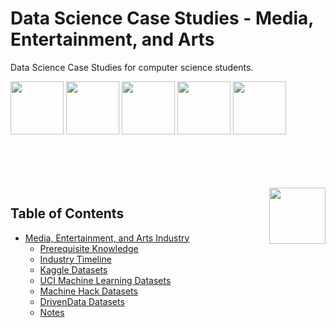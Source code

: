 # Data Science Case Studies - Media, Entertainment, and Arts
Data Science Case Studies for computer science students.

<img width="85" src="https://github.com/cs-MohamedAyman/Data-Science-Case-Studies/blob/master/org-logos/kaggle.jpg"></img>
<img width="85" src="https://github.com/cs-MohamedAyman/Data-Science-Case-Studies/blob/master/org-logos/uci-machine-learning.jpg"></img>
<img width="85" src="https://github.com/cs-MohamedAyman/Data-Science-Case-Studies/blob/master/org-logos/machinehack.jpg"></img>
<img width="85" src="https://github.com/cs-MohamedAyman/Data-Science-Case-Studies/blob/master/org-logos/drivendata.jpg"></img>
<img width="85" src="https://github.com/cs-MohamedAyman/Data-Science-Case-Studies/blob/master/org-logos/datacamp.jpg"></img>
<br><br><br><br>

<br>
<img align="right" width="90" src="https://github.com/cs-MohamedAyman/cs-MohamedAyman/blob/main/repos-logos/agenda.jpg">

## Table of Contents
  * [Media, Entertainment, and Arts Industry](#media-entertainment-and-arts-industry)
     * [Prerequisite Knowledge](#prerequisite-knowledge)
     * [Industry Timeline](#industry-timeline)
     * [Kaggle Datasets](#kaggle-oj-datasets)
     * [UCI Machine Learning Datasets](#uci-machine-learning-datasets)
     * [Machine Hack Datasets](#machine-hack-datasets)
     * [DrivenData Datasets](#drivendata-datasets)
     * [Notes](#notes)

<br>
